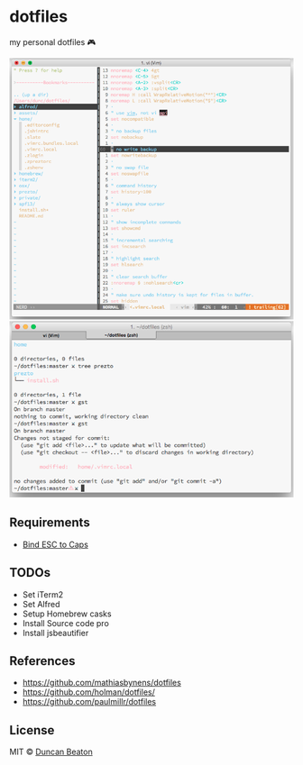 # dotfiles

my personal dotfiles 🎮

![Vim](https://raw.githubusercontent.com/dunckr/dotfiles/master/assets/vim.png)
![Terminal](https://raw.githubusercontent.com/dunckr/dotfiles/master/assets/terminal.png)

## Requirements

+ [Bind ESC to Caps](https://pqrs.org/osx/karabiner/seil.html#commandlineinterface)

## TODOs

+ Set iTerm2
+ Set Alfred
+ Setup Homebrew casks 
 + Install Source code pro
 + Install jsbeautifier

## References

+ https://github.com/mathiasbynens/dotfiles
+ https://github.com/holman/dotfiles/
+ https://github.com/paulmillr/dotfiles

## License

MIT © [Duncan Beaton](http://dunckr.com)
